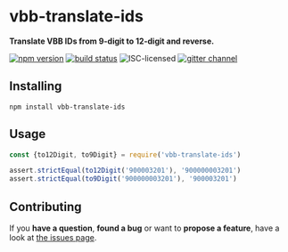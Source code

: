 # vbb-translate-ids

**Translate VBB IDs from 9-digit to 12-digit and reverse.**

[![npm version](https://img.shields.io/npm/v/vbb-translate-ids.svg)](https://www.npmjs.com/package/vbb-translate-ids)
[![build status](https://img.shields.io/travis/derhuerst/vbb-translate-ids.svg)](https://travis-ci.org/derhuerst/vbb-translate-ids)
![ISC-licensed](https://img.shields.io/github/license/derhuerst/vbb-translate-ids.svg)
[![gitter channel](https://badges.gitter.im/derhuerst/vbb-rest.svg)](https://gitter.im/derhuerst/vbb-rest)


## Installing

```shell
npm install vbb-translate-ids
```


## Usage

```js
const {to12Digit, to9Digit} = require('vbb-translate-ids')

assert.strictEqual(to12Digit('900003201'), '900000003201')
assert.strictEqual(to9Digit('900000003201'), '900003201')
```


## Contributing

If you **have a question**, **found a bug** or want to **propose a feature**, have a look at [the issues page](https://github.com/derhuerst/vbb-translate-ids/issues).
